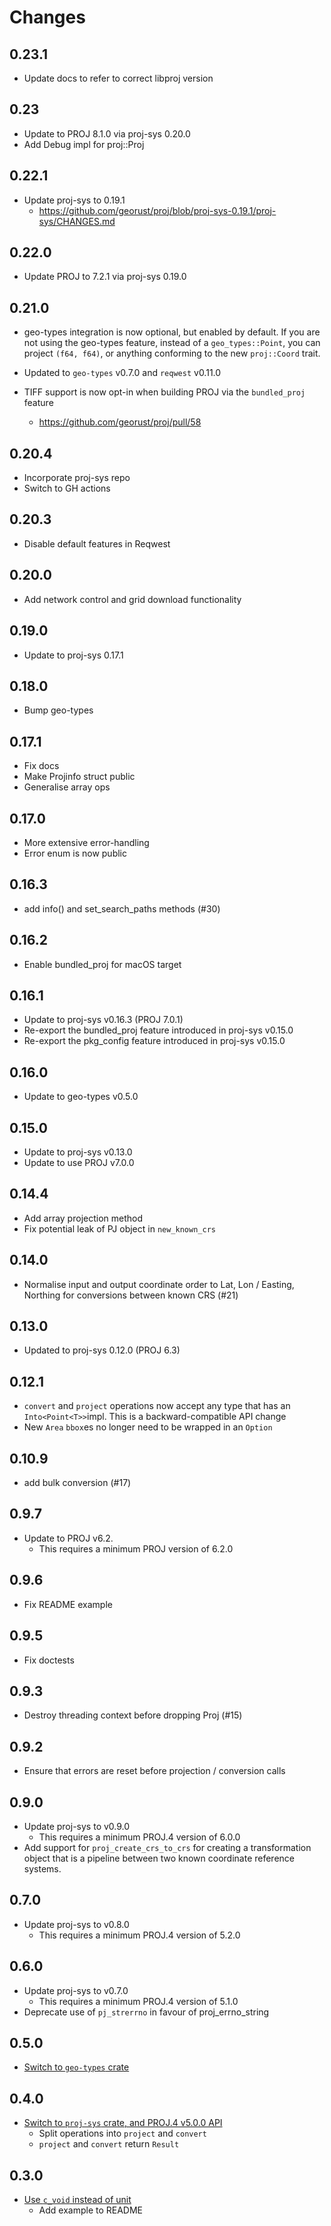 # Changes

## 0.23.1
- Update docs to refer to correct libproj version

## 0.23

- Update to PROJ 8.1.0 via proj-sys 0.20.0
- Add Debug impl for proj::Proj

## 0.22.1

- Update proj-sys to 0.19.1
  - https://github.com/georust/proj/blob/proj-sys-0.19.1/proj-sys/CHANGES.md

## 0.22.0
- Update PROJ to 7.2.1 via proj-sys 0.19.0

## 0.21.0

- geo-types integration is now optional, but enabled by default.  If you are
  not using the geo-types feature, instead of a `geo_types::Point`, you can
  project `(f64, f64)`, or anything conforming to the new `proj::Coord` trait.

- Updated to `geo-types` v0.7.0 and `reqwest` v0.11.0

- TIFF support is now opt-in when building PROJ via the `bundled_proj` feature
    - <https://github.com/georust/proj/pull/58>

## 0.20.4
- Incorporate proj-sys repo
- Switch to GH actions

## 0.20.3
* Disable default features in Reqwest

## 0.20.0
* Add network control and grid download functionality

## 0.19.0
* Update to proj-sys 0.17.1

## 0.18.0
* Bump geo-types

## 0.17.1
* Fix docs
* Make Projinfo struct public
* Generalise array ops

## 0.17.0
* More extensive error-handling
* Error enum is now public

## 0.16.3
* add info() and set_search_paths methods (#30)

## 0.16.2
* Enable bundled_proj for macOS target

## 0.16.1
* Update to proj-sys v0.16.3 (PROJ 7.0.1)
* Re-export the bundled_proj feature introduced in proj-sys v0.15.0
* Re-export the pkg_config feature introduced in proj-sys v0.15.0

## 0.16.0
* Update to geo-types v0.5.0

## 0.15.0
* Update to proj-sys v0.13.0
* Update to use PROJ v7.0.0

## 0.14.4
* Add array projection method
* Fix potential leak of PJ object in `new_known_crs`

## 0.14.0
* Normalise input and output coordinate order to Lat, Lon / Easting, Northing for conversions between known CRS (#21)

## 0.13.0
* Updated to proj-sys 0.12.0 (PROJ 6.3)

## 0.12.1
- `convert` and `project` operations now accept any type that has an `Into<Point<T>>`impl. This is a backward-compatible API change
- New `Area` `bbox`es no longer need to be wrapped in an `Option`

## 0.10.9
* add bulk conversion (#17)

## 0.9.7
* Update to PROJ v6.2.
    * This requires a minimum PROJ version of 6.2.0

## 0.9.6
* Fix README example

## 0.9.5
* Fix doctests

## 0.9.3
* Destroy threading context before dropping Proj (#15)

## 0.9.2
* Ensure that errors are reset before projection / conversion calls

## 0.9.0
* Update proj-sys to v0.9.0
    * This requires a minimum PROJ.4 version of 6.0.0
* Add support for `proj_create_crs_to_crs` for creating a transformation object that is a pipeline between two known coordinate reference systems.

## 0.7.0
* Update proj-sys to v0.8.0
    * This requires a minimum PROJ.4 version of 5.2.0

## 0.6.0

* Update proj-sys to v0.7.0
    * This requires a minimum PROJ.4 version of 5.1.0
* Deprecate use of `pj_strerrno` in favour of proj_errno_string

## 0.5.0

* [Switch to `geo-types` crate](https://github.com/georust/rust-proj/pull/8)

## 0.4.0

* [Switch to `proj-sys` crate, and PROJ.4 v5.0.0 API](https://github.com/georust/rust-proj/pull/6)
    * Split operations into `project` and `convert`
    * `project` and `convert` return `Result`


## 0.3.0

* [Use `c_void` instead of unit](https://github.com/georust/rust-proj/pull/5)
    * Add example to README

